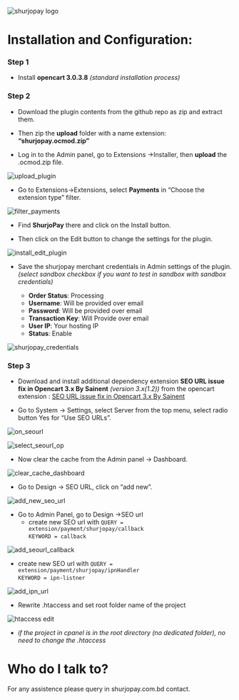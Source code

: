 ![shurjopay logo](https://user-images.githubusercontent.com/68351215/203033818-e457ec28-200c-4610-912e-00f0c50842ea.png)


# Installation and Configuration:

### Step 1
* Install **opencart 3.0.3.8**
    *(standard installation process)*

### Step 2
* Download the plugin contents from the github repo as zip and extract them.

* Then zip the **upload**  folder with a name extension: **“shurjopay.ocmod.zip”**

* Log in to the Admin panel, go to Extensions ->Installer, then **upload** the .ocmod.zip file.

![upload_plugin](https://user-images.githubusercontent.com/68351215/203031591-1c225180-d1db-4f9f-8000-75ec92915168.png)

* Go to Extensions->Extensions, select **Payments** in “Choose the extension type” filter.

![filter_payments](https://user-images.githubusercontent.com/68351215/203031697-fde6ee96-03e2-4d14-8e63-034aadb210f8.png)

* Find **ShurjoPay** there and click on the Install button.

* Then click on the Edit button to change the settings for the plugin.

![install_edit_plugin](https://user-images.githubusercontent.com/68351215/203031846-91b83ef0-c1ae-4667-a2f3-af2091a191cf.png)

* Save the shurjopay merchant credentials in Admin settings of the plugin.\
    _(select sandbox checkbox if you want to test in sandbox with sandbox credentials)_

    * **Order Status**: Processing
    * **Username**: Will be provided over email
    * **Password**: Will be provided over email
    * **Transaction Key**: Will Provide over email
    * **User IP**: Your hosting IP
    * **Status**: Enable
    
![shurjopay_credentials](https://user-images.githubusercontent.com/68351215/203031903-186ce07f-7d25-47c5-828b-8e1f09dd3d70.png)

### Step 3

* Download and install additional dependency extension **SEO URL issue fix in Opencart 3.x By Sainent** *(version 3.x(1.2))* from the opencart extension :
    [SEO URL issue fix in Opencart 3.x By Sainent](https://www.opencart.com/index.php?route=marketplace/extension/info&extension_id=31993&filter_member=sainent)
    
* Go to System -> Settings, select Server from the top menu, select radio button Yes for “Use SEO URLs”.

![on_seourl](https://user-images.githubusercontent.com/68351215/203032094-015b5e1c-a38e-4731-8bab-eecb43fa5975.png)

![select_seourl_op](https://user-images.githubusercontent.com/68351215/203032458-3bcfc47f-efc3-4fdb-9c51-d00e96e83b12.png)

* Now clear the cache from the Admin panel -> Dashboard.

![clear_cache_dashboard](https://user-images.githubusercontent.com/68351215/203032163-9aa0a1e8-70d2-4761-8930-dd589cade8cc.png)


* Go to Design -> SEO URL, click on “add new”.

![add_new_seo_url](https://user-images.githubusercontent.com/68351215/203032276-c4d0c25e-dc0e-48d6-86bb-a4ed02b699d1.png)

* Go to Admin Panel, go to Design ->SEO url 
    * create new SEO url with 
    ``QUERY = extension/payment/shurjopay/callback`` \
    ``KEYWORD = callback``
    
![add_seourl_callback](https://user-images.githubusercontent.com/68351215/203032322-3e283db8-260d-4d78-87cb-2e81e7ca8f53.png)

    
   * create new SEO url with 
    ``QUERY = extension/payment/shurjopay/ipnHandler`` \
    ``KEYWORD = ipn-listner``
    
![add_ipn_url](https://user-images.githubusercontent.com/68351215/203032360-96dc7fa7-0d5c-4112-af2f-7461f28397c4.png)


* Rewrite .htaccess and set root folder name of the project 

![htaccess edit](https://user-images.githubusercontent.com/68351215/203035990-1e353e3c-4308-48fc-a108-0598b30d5680.png)
* *if the project in cpanel is in the root directory (no dedicated folder), no need to change the .htaccess*



# Who do I talk to?
For any assistence please query in shurjopay.com.bd contact.
